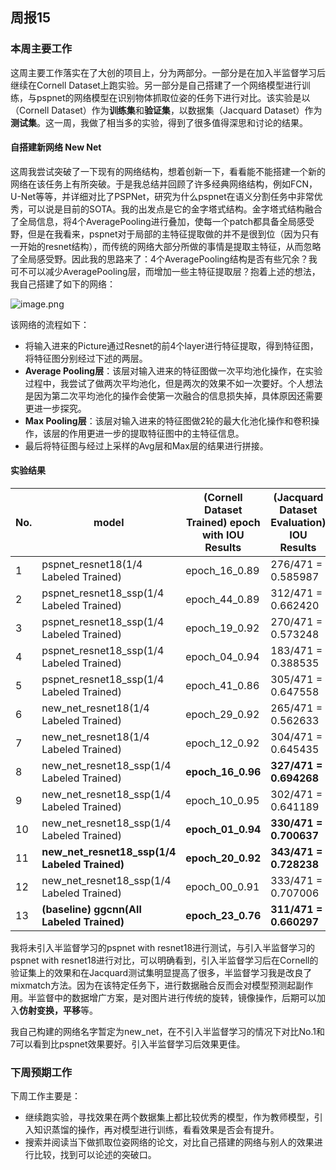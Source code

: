 ## 周报15

### 本周主要工作

这周主要工作落实在了大创的项目上，分为两部分。一部分是在加入半监督学习后继续在Cornell Dataset上跑实验。另一部分是自己搭建了一个网络模型进行训练，与pspnet的网络模型在识别物体抓取位姿的任务下进行对比。该实验是以（Cornell Dataset）作为**训练集**和**验证集**，以数据集（Jacquard Dataset）作为**测试集**。这一周，我做了相当多的实验，得到了很多值得深思和讨论的结果。

#### 自搭建新网络 New Net

这周我尝试突破了一下现有的网络结构，想着创新一下，看看能不能搭建一个新的网络在该任务上有所突破。于是我总结并回顾了许多经典网络结构，例如FCN，U-Net等等，并详细对比了PSPNet，研究为什么pspnet在语义分割任务中非常优秀，可以说是目前的SOTA。我的出发点是它的金字塔式结构。金字塔式结构融合了全局信息，将4个AveragePooling进行叠加，使每一个patch都具备全局感受野，但是在我看来，pspnet对于局部的主特征提取做的并不是很到位（因为只有一开始的resnet结构），而传统的网络大部分所做的事情是提取主特征，从而忽略了全局感受野。因此我的思路来了：4个AveragePooling结构是否有些冗余？我可不可以减少AveragePooling层，而增加一些主特征提取层？抱着上述的想法，我自己搭建了如下的网络：

![image.png](assets/image-20211114200419-sikp3qn.png)

该网络的流程如下：

* 将输入进来的Picture通过Resnet的前4个layer进行特征提取，得到特征图，将特征图分别经过下述的两层。
* **Average Pooling层**：该层对输入进来的特征图做一次平均池化操作，在实验过程中，我尝试了做两次平均池化，但是两次的效果不如一次要好。个人想法是因为第二次平均池化的操作会使第一次融合的信息损失掉，具体原因还需要更进一步探究。
* **Max Pooling层**：该层对输入进来的特征图做2轮的最大化池化操作和卷积操作，该层的作用更进一步的提取特征图中的主特征信息。
* 最后将特征图与经过上采样的Avg层和Max层的结果进行拼接。

#### 实验结果

| No. | model                                                                                        | (Cornell Dataset Trained) epoch with IOU Results                 | (Jacquard Dataset Evaluation) IOU Results                             |
| ----- | ---------------------------------------------------------------------------------------------- | ------------------------------------------------------------------ | ----------------------------------------------------------------------- |
| 1   | pspnet_resnet18(1/4 Labeled Trained)                                                         | epoch_16_0.89                                                    | 276/471 = 0.585987                                                    |
| 2   | pspnet_resnet18_ssp(1/4 Labeled Trained)                                                     | epoch_44_0.89                                                    | 312/471 = 0.662420                                                    |
| 3   | pspnet_resnet18_ssp(1/4 Labeled Trained)                                                     | epoch_19_0.92                                                    | 270/471 = 0.573248                                                    |
| 4   | pspnet_resnet18_ssp(1/4 Labeled Trained)                                                     | epoch_04_0.94                                                    | 183/471 = 0.388535                                                    |
| 5   | pspnet_resnet18_ssp(1/4 Labeled Trained)                                                     | epoch_41_0.86                                                    | 305/471 = 0.647558                                                    |
| 6   | new_net_resnet18(1/4 Labeled Trained)                                                        | epoch_29_0.92                                                    | 265/471 = 0.562633                                                    |
| 7   | new_net_resnet18(1/4 Labeled Trained)                                                        | epoch_12_0.92                                                    | 304/471 = 0.645435                                                    |
| 8   | new_net_resnet18_ssp(1/4 Labeled Trained)                                                    | **epoch_16_0.96**                                          | **327/471 = 0.694268**                                          |
| 9   | new_net_resnet18_ssp(1/4 Labeled Trained)                                                    | epoch_10_0.95                                                    | 302/471 = 0.641189                                                    |
| 10  | new_net_resnet18_ssp(1/4 Labeled Trained)                                                    | **epoch_01_0.94**                                          | **330/471 = 0.700637**                                          |
| 11  | **new_net_resnet18_ssp(1/4 Labeled Trained)** | **epoch_20_0.92** | **343/471 = 0.728238** |
| 12  | new_net_resnet18_ssp(1/4 Labeled Trained)                                                    | epoch_00_0.91                                                    | 333/471 = 0.707006                                                    |
| 13  | **(baseline) ggcnn(All Labeled Trained)**     | **epoch_23_0.76** | **311/471 = 0.660297** |

我将未引入半监督学习的pspnet with resnet18进行测试，与引入半监督学习的pspnet with resnet18进行对比，可以明确看到，引入半监督学习后在Cornell的验证集上的效果和在Jacquard测试集明显提高了很多，半监督学习我是改良了mixmatch方法。因为在该特定任务下，进行数据融合反而会对模型预测起副作用。半监督中的数据增广方案，是对图片进行传统的旋转，镜像操作，后期可以加入**仿射变换，平移**等。

我自己构建的网络名字暂定为new_net，在不引入半监督学习的情况下对比No.1和7可以看到比pspnet效果要好。引入半监督学习后效果更佳。

### 下周预期工作

下周工作主要是：

* 继续跑实验，寻找效果在两个数据集上都比较优秀的模型，作为教师模型，引入知识蒸馏的操作，再对模型进行训练，看看效果是否会有提升。
* 搜索并阅读当下做抓取位姿网络的论文，对比自己搭建的网络与别人的效果进行比较，找到可以论述的突破口。